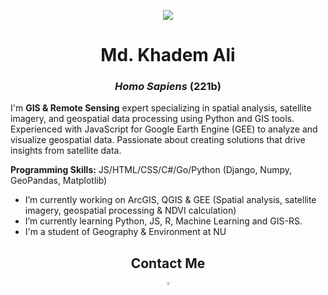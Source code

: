 <p align='center'> <img src= "https://www.wkcgroup.com/wp-content/uploads/2021/02/Maxar.jpg" </p>
<h1 align="center">Md. Khadem Ali</h1>
<h3 align="center"><i>Homo Sapiens</i> <b> (221b)</b></h3>

I'm **GIS & Remote Sensing** expert specializing in spatial analysis, satellite imagery, and geospatial data processing using Python and GIS tools. Experienced with JavaScript for Google Earth Engine (GEE) to analyze and visualize geospatial data. Passionate about creating solutions that drive insights from satellite data.

**Programming Skills:** JS/HTML/CSS/C#/Go/Python (Django, Numpy, GeoPandas, Matplotlib)

- I’m currently working on ArcGIS, QGIS & GEE (Spatial analysis, satellite imagery, geospatial processing & NDVI calculation)
- I’m currently learning Python, JS, R, Machine Learning and GIS-RS.
- I'm a student of Geography & Environment at NU

<h2 align="center">Contact Me</h2>
<p align='center'>
<a href="https://www.linkedin.com/in/mdkhademali/"><img align="center" src="https://img.icons8.com/color/48/000000/linkedin.png" width="3.5%" /></a>

